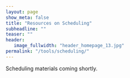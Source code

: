 ```yaml
---
layout: page
show_meta: false
title: "Resources on Scheduling"
subheadline: ""
teaser: ""
header:
   image_fullwidth: "header_homepage_13.jpg"
permalink: "/tools/scheduling/"
---
```


<!-- 1. Open `_config.yml` and work it through, it's well documented -->
<!-- 1. [Read the documentation][1] to check out all features of *Feeling Responsive*. -->
<!--  [1]: {{ site.url }}{{ site.baseurl }}/documentation/ -->

Scheduling  materials coming shortly.
